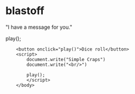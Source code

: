 # blastoff
<!DOCTYPE html>
<html>
<body>
<p>"I have a message for you."</p>

<script language = "javascript" type = "text/javascript">
var currtime=50
var currtime1=currtime-5
var currtime2=currtime1-5
var currtime3=currtime2-5
var currtime4=currtime3-5
var currtime5=currtime4-5
var currtime6=currtime5-5
var currtime7=currtime6-5
var currtime8=currtime7-5
var currtime9=currtime8-5

        setTimeout(function(){ alert("the time is "+currtime9); }, 50000);
        setTimeout(function(){ alert("The time is "+currtime8); }, 45000);
        setTimeout(function(){ alert("The time is "+currtime7); }, 40000);
        setTimeout(function(){ alert("The time is "+currtime6); }, 35000);
        setTimeout(function(){ alert("The time is "+currtime5); }, 30000);
        setTimeout(function(){ alert("The time is "+currtime4); }, 25000);
        setTimeout(function(){ alert("The time is "+currtime3); }, 20000);
        setTimeout(function(){ alert("The time is "+currtime2); }, 15000);
        setTimeout(function(){ alert("The time is "+currtime1); }, 10000);
        setTimeout(function(){ alert("The time is "+currtime); }, 5000);
        setTimeout(function(){ alert("Blast off "); }, 50001);
        display = document.querySelector('#time');
</script>
<script script type="text/javascript" src="code.js"></script>




play();


</body>
<body>
    
        <button onclick="play()">Dice roll</button>
        <script>
            document.write("Simple Craps")
            document.write("<br/>")
            
            play();
            </script>
        </body>
</html>
